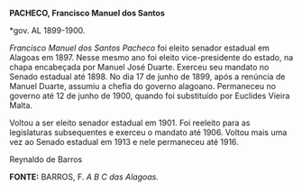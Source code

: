 **PACHECO, Francisco Manuel dos Santos**

\*gov. AL 1899-1900.

*Francisco Manuel dos Santos Pacheco* foi eleito senador estadual em
Alagoas em 1897. Nesse mesmo ano foi eleito vice-presidente do estado,
na chapa encabeçada por Manuel José Duarte. Exerceu seu mandato no
Senado estadual até 1898. No dia 17 de junho de 1899, após a renúncia de
Manuel Duarte, assumiu a chefia do governo alagoano. Permaneceu no
governo até 12 de junho de 1900, quando foi substituído por Euclides
Vieira Malta.

Voltou a ser eleito senador estadual em 1901. Foi reeleito para as
legislaturas subsequentes e exerceu o mandato até 1906. Voltou mais uma
vez ao Senado estadual em 1913 e nele permaneceu até 1916.

Reynaldo de Barros

**FONTE:** BARROS, F. *A B C das Alagoas.*
